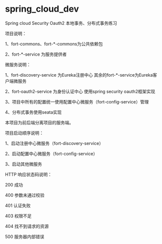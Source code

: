 # spring_cloud_dev
Spring cloud Security Oauth2 本地事务、分布式事务练习

项目说明：

1、fort-commons、fort-*-commons为公共依赖包

2、fort-*-service 为服务提供者

微服务说明：

1、fort-discovery-service 为Eureka注册中心 其余的fort-*-service为Eureka客户端微服务

2、fort-oauth2-service 为身份认证中心 使用spring security oauth2框架实现

3、项目中所有的配置统一使用配置中心微服务（fort-config-service）管理

4、分布式事务使用seata实现

本项目为前后端分离项目的服务端。

项目启动顺序说明：

1、启动注册中心微服务（fort-discovery-service）

2、启动配置中心微服务（fort-config-service）

3、启动其他微服务

HTTP 响应状态码说明：

200 成功

400 参数未通过校验

401 认证失败

403 权限不足

404 找不到请求的资源

500 服务器内部错误
